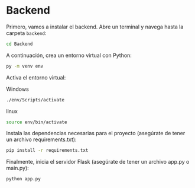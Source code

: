 # Backend

Primero, vamos a instalar el backend. Abre un terminal y navega hasta la carpeta `backend`:

```bash
cd Backend
```

A continuación, crea un entorno virtual con Python:

```bash
py -m venv env
```

Activa el entorno virtual:

Windows

```bash
./env/Scripts/activate
```

linux

```bash
source env/bin/activate
```

Instala las dependencias necesarias para el proyecto (asegúrate de tener un archivo requirements.txt):

```bash
pip install -r requirements.txt
```

Finalmente, inicia el servidor Flask (asegúrate de tener un archivo app.py o main.py):

```bash
python app.py
```
